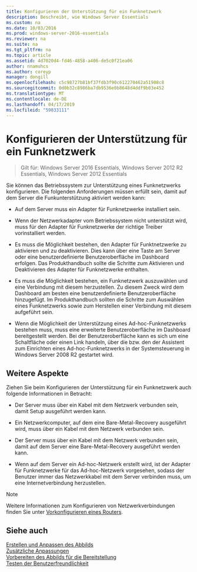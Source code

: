 ```yaml
---
title: Konfigurieren der Unterstützung für ein Funknetzwerk
description: Beschreibt, wie Windows Server Essentials
ms.custom: na
ms.date: 10/03/2016
ms.prod: windows-server-2016-essentials
ms.reviewer: na
ms.suite: na
ms.tgt_pltfrm: na
ms.topic: article
ms.assetid: 4d7020d4-fd46-4858-a406-de5c0f21ea06
author: nnamuhcs
ms.author: coreyp
manager: dongill
ms.openlocfilehash: c5c98727b81bf37fdb3f90c612270462a51908c8
ms.sourcegitcommit: 0d0b32c8986ba7db9536e0b8648d4ddf9b03e452
ms.translationtype: MT
ms.contentlocale: de-DE
ms.lasthandoff: 04/17/2019
ms.locfileid: "59833111"
---
```

# <a name="configure-support-for-a-wireless-network"></a>Konfigurieren der Unterstützung für ein Funknetzwerk

>Gilt für: Windows Server 2016 Essentials, Windows Server 2012 R2 Essentials, Windows Server 2012 Essentials

Sie können das Betriebssystem zur Unterstützung eines Funknetzwerks konfigurieren. Die folgenden Anforderungen müssen erfüllt sein, damit auf dem Server die Funkunterstützung aktiviert werden kann:  
  
-   Auf dem Server muss ein Adapter für Funknetzwerke installiert sein.  
  
-   Wenn der Netzwerkadapter vom Betriebssystem nicht unterstützt wird, muss für den Adapter für Funknetzwerke der richtige Treiber vorinstalliert werden.  
  
-   Es muss die Möglichkeit bestehen, den Adapter für Funktnetzwerke zu aktivieren und zu deaktivieren. Dies kann über eine Taste am Server oder eine benutzerdefinierte Benutzeroberfläche im Dashboard erfolgen. Das Produkthandbuch sollte die Schritte zum Aktivieren und Deaktivieren des Adapter für Funknetzwerke enthalten.  
  
-   Es muss die Möglichkeit bestehen, ein Funknetzwerk auszuwählen und eine Verbindung mit diesem herzustellen. Zu diesem Zweck wird dem Dashboard am besten eine benutzerdefinierte Benutzeroberfläche hinzugefügt. Im Produkthandbuch sollten die Schritte zum Auswählen eines Funknetzwerks sowie zum Herstellen einer Verbindung mit diesem aufgeführt sein.  
  
-   Wenn die Möglichkeit der Unterstützung eines Ad-hoc-Funknetzwerks bestehen muss, muss eine erweiterte Benutzeroberfläche im Dashboard bereitgestellt werden. Bei der Benutzeroberfläche kann es sich um eine Schaltfläche oder einen Link handeln, über die bzw. den der Assistent zum Einrichten eines Ad-hoc-Funknetzwerks in der Systemsteuerung in Windows Server 2008 R2 gestartet wird.  
  
## <a name="additional-considerations"></a>Weitere Aspekte  
 Ziehen Sie beim Konfigurieren der Unterstützung für ein Funknetzwerk auch folgende Informationen in Betracht:  
  
-   Der Server muss über ein Kabel mit dem Netzwerk verbunden sein, damit Setup ausgeführt werden kann.  
  
-   Ein Netzwerkcomputer, auf dem eine Bare-Metal-Recovery ausgeführt wird, muss über ein Kabel mit dem Netzwerk verbunden sein.  
  
-   Der Server muss über ein Kabel mit dem Netzwerk verbunden sein, damit auf dem Server eine Bare-Metal-Recovery ausgeführt werden kann.  
  
-   Wenn auf dem Server ein Ad-hoc-Netzwerk erstellt wird, ist der Adapter für Funknetzwerke für das Ad-hoc-Netzwerk vorgesehen, sodass der Benutzer immer das Netzwerkkabel mit dem Server verbinden muss, um eine Internetverbindung herzustellen.  
  
> [!NOTE]
>  Weitere Informationen zum Konfigurieren von Netzwerkverbindungen finden Sie unter [Vorkonfigurieren eines Routers](Preconfiguring-a-Router.md).  
  
## <a name="see-also"></a>Siehe auch  
 [Erstellen und Anpassen des Abbilds](Creating-and-Customizing-the-Image.md)   
 [Zusätzliche Anpassungen](Additional-Customizations.md)   
 [Vorbereiten des Abbilds für die Bereitstellung](Preparing-the-Image-for-Deployment.md)   
 [Testen der Benutzerfreundlichkeit](Testing-the-Customer-Experience.md)